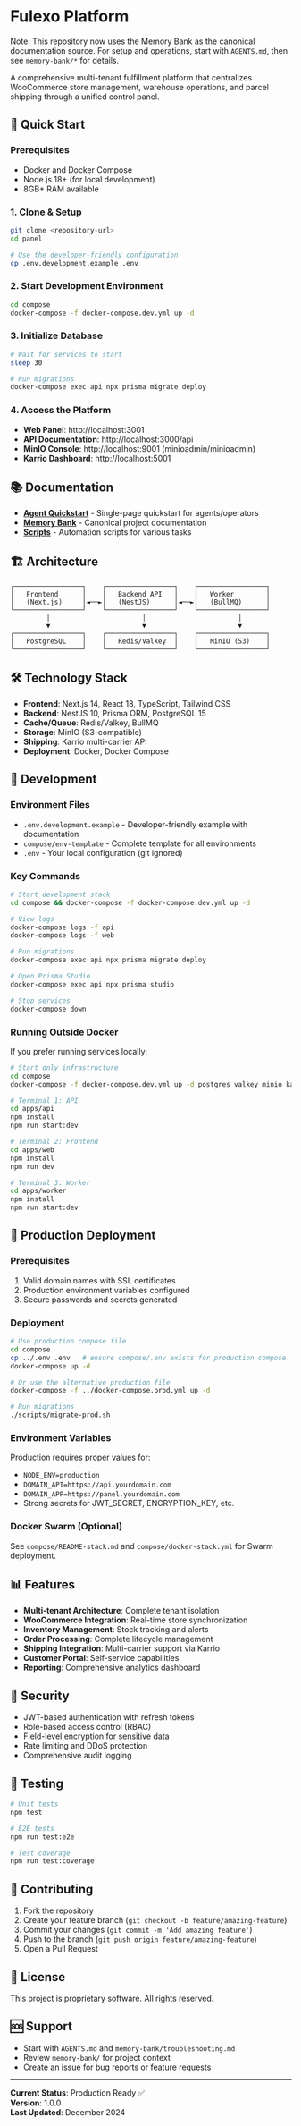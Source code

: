 # Fulexo Platform

Note: This repository now uses the Memory Bank as the canonical documentation source. For setup and operations, start with `AGENTS.md`, then see `memory-bank/*` for details.


A comprehensive multi-tenant fulfillment platform that centralizes WooCommerce store management, warehouse operations, and parcel shipping through a unified control panel.

## 🚀 Quick Start

### Prerequisites
- Docker and Docker Compose
- Node.js 18+ (for local development)
- 8GB+ RAM available

### 1. Clone & Setup
```bash
git clone <repository-url>
cd panel

# Use the developer-friendly configuration
cp .env.development.example .env
```

### 2. Start Development Environment
```bash
cd compose
docker-compose -f docker-compose.dev.yml up -d
```

### 3. Initialize Database
```bash
# Wait for services to start
sleep 30

# Run migrations
docker-compose exec api npx prisma migrate deploy
```

### 4. Access the Platform
- **Web Panel**: http://localhost:3001
- **API Documentation**: http://localhost:3000/api
- **MinIO Console**: http://localhost:9001 (minioadmin/minioadmin)
- **Karrio Dashboard**: http://localhost:5001

## 📚 Documentation

- **[Agent Quickstart](AGENTS.md)** - Single-page quickstart for agents/operators
- **[Memory Bank](memory-bank/)** - Canonical project documentation
- **[Scripts](scripts/README.md)** - Automation scripts for various tasks

## 🏗️ Architecture

```
┌─────────────────┐    ┌─────────────────┐    ┌─────────────────┐
│   Frontend      │    │   Backend API   │    │   Worker        │
│   (Next.js)     │◄──►│   (NestJS)      │◄──►│   (BullMQ)      │
└─────────────────┘    └─────────────────┘    └─────────────────┘
         │                       │                       │
         ▼                       ▼                       ▼
┌─────────────────┐    ┌─────────────────┐    ┌─────────────────┐
│   PostgreSQL    │    │   Redis/Valkey  │    │   MinIO (S3)    │
└─────────────────┘    └─────────────────┘    └─────────────────┘
```

## 🛠️ Technology Stack

- **Frontend**: Next.js 14, React 18, TypeScript, Tailwind CSS
- **Backend**: NestJS 10, Prisma ORM, PostgreSQL 15
- **Cache/Queue**: Redis/Valkey, BullMQ
- **Storage**: MinIO (S3-compatible)
- **Shipping**: Karrio multi-carrier API
- **Deployment**: Docker, Docker Compose

## 🔧 Development

### Environment Files
- `.env.development.example` - Developer-friendly example with documentation
- `compose/env-template` - Complete template for all environments
- `.env` - Your local configuration (git ignored)

### Key Commands
```bash
# Start development stack
cd compose && docker-compose -f docker-compose.dev.yml up -d

# View logs
docker-compose logs -f api
docker-compose logs -f web

# Run migrations
docker-compose exec api npx prisma migrate deploy

# Open Prisma Studio
docker-compose exec api npx prisma studio

# Stop services
docker-compose down
```

### Running Outside Docker
If you prefer running services locally:
```bash
# Start only infrastructure
cd compose
docker-compose -f docker-compose.dev.yml up -d postgres valkey minio karrio-db karrio-redis

# Terminal 1: API
cd apps/api
npm install
npm run start:dev

# Terminal 2: Frontend
cd apps/web
npm install
npm run dev

# Terminal 3: Worker
cd apps/worker
npm install
npm run start:dev
```

## 🚢 Production Deployment

### Prerequisites
1. Valid domain names with SSL certificates
2. Production environment variables configured
3. Secure passwords and secrets generated

### Deployment
```bash
# Use production compose file
cd compose
cp ../.env .env   # ensure compose/.env exists for production compose
docker-compose up -d

# Or use the alternative production file
docker-compose -f ../docker-compose.prod.yml up -d

# Run migrations
./scripts/migrate-prod.sh
```

### Environment Variables
Production requires proper values for:
- `NODE_ENV=production`
- `DOMAIN_API=https://api.yourdomain.com`
- `DOMAIN_APP=https://panel.yourdomain.com`
- Strong secrets for JWT_SECRET, ENCRYPTION_KEY, etc.

### Docker Swarm (Optional)
See `compose/README-stack.md` and `compose/docker-stack.yml` for Swarm deployment.

## 📊 Features

- **Multi-tenant Architecture**: Complete tenant isolation
- **WooCommerce Integration**: Real-time store synchronization
- **Inventory Management**: Stock tracking and alerts
- **Order Processing**: Complete lifecycle management
- **Shipping Integration**: Multi-carrier support via Karrio
- **Customer Portal**: Self-service capabilities
- **Reporting**: Comprehensive analytics dashboard

## 🔐 Security

- JWT-based authentication with refresh tokens
- Role-based access control (RBAC)
- Field-level encryption for sensitive data
- Rate limiting and DDoS protection
- Comprehensive audit logging

## 🧪 Testing

```bash
# Unit tests
npm test

# E2E tests
npm run test:e2e

# Test coverage
npm run test:coverage
```

## 🤝 Contributing

1. Fork the repository
2. Create your feature branch (`git checkout -b feature/amazing-feature`)
3. Commit your changes (`git commit -m 'Add amazing feature'`)
4. Push to the branch (`git push origin feature/amazing-feature`)
5. Open a Pull Request

## 📝 License

This project is proprietary software. All rights reserved.

## 🆘 Support

- Start with `AGENTS.md` and `memory-bank/troubleshooting.md`
- Review `memory-bank/` for project context
- Create an issue for bug reports or feature requests

---

**Current Status**: Production Ready ✅  
**Version**: 1.0.0  
**Last Updated**: December 2024
